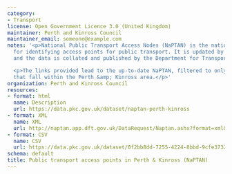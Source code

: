 ```yaml
---
category:
- Transport
license: Open Government Licence 3.0 (United Kingdom)
maintainer: Perth and Kinross Council
maintainer_email: someone@example.com
notes: '<p>National Public Transport Access Nodes (NaPTAN) is the national system
  for identifying access points for public transport. It is updated by local authorities
  and the data is collated and published by the Department for Transport (DfT).</p>

  <p>The links provided lead to the up-to-date NaPTAN, filtered to only include points
  that fall within the Perth &amp; Kinross area.</p>'
organization: Perth and Kinross Council
resources:
- format: html
  name: Description
  url: https://data.pkc.gov.uk/dataset/naptan-perth-kinross
- format: XML
  name: XML
  url: http://naptan.app.dft.gov.uk/DataRequest/Naptan.ashx?format=xml&LA=648
- format: CSV
  name: CSV
  url: https://data.pkc.gov.uk/dataset/0f2bb8dd-7255-4224-8bbd-9cfe3732d1d6/resource/0ab9c888-6c26-48f6-8941-7c174b73ff76/download/naptanstopsperth.csv
schema: default
title: Public transport access points in Perth & Kinross (NaPTAN)
---
```

